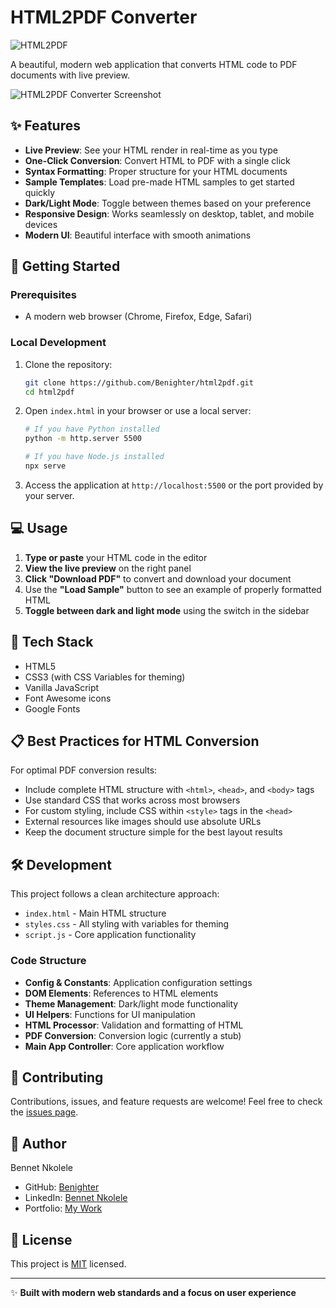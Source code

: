 # HTML2PDF Converter

![HTML2PDF](https://img.shields.io/badge/HTML2PDF-v1.0-blue)

A beautiful, modern web application that converts HTML code to PDF documents with live preview.

![HTML2PDF Converter Screenshot](https://via.placeholder.com/800x450/f8fafc/1e293b?text=HTML2PDF+Converter)

## ✨ Features

- **Live Preview**: See your HTML render in real-time as you type
- **One-Click Conversion**: Convert HTML to PDF with a single click
- **Syntax Formatting**: Proper structure for your HTML documents
- **Sample Templates**: Load pre-made HTML samples to get started quickly
- **Dark/Light Mode**: Toggle between themes based on your preference
- **Responsive Design**: Works seamlessly on desktop, tablet, and mobile devices
- **Modern UI**: Beautiful interface with smooth animations

## 🚀 Getting Started

### Prerequisites

- A modern web browser (Chrome, Firefox, Edge, Safari)

### Local Development

1. Clone the repository:
   ```bash
   git clone https://github.com/Benighter/html2pdf.git
   cd html2pdf
   ```

2. Open `index.html` in your browser or use a local server:
   ```bash
   # If you have Python installed
   python -m http.server 5500
   
   # If you have Node.js installed
   npx serve
   ```

3. Access the application at `http://localhost:5500` or the port provided by your server.

## 💻 Usage

1. **Type or paste** your HTML code in the editor
2. **View the live preview** on the right panel
3. **Click "Download PDF"** to convert and download your document
4. Use the **"Load Sample"** button to see an example of properly formatted HTML
5. **Toggle between dark and light mode** using the switch in the sidebar

## 🧰 Tech Stack

- HTML5
- CSS3 (with CSS Variables for theming)
- Vanilla JavaScript
- Font Awesome icons
- Google Fonts

## 📋 Best Practices for HTML Conversion

For optimal PDF conversion results:

- Include complete HTML structure with `<html>`, `<head>`, and `<body>` tags
- Use standard CSS that works across most browsers
- For custom styling, include CSS within `<style>` tags in the `<head>`
- External resources like images should use absolute URLs
- Keep the document structure simple for the best layout results

## 🛠️ Development

This project follows a clean architecture approach:

- `index.html` - Main HTML structure
- `styles.css` - All styling with variables for theming
- `script.js` - Core application functionality

### Code Structure

- **Config & Constants**: Application configuration settings
- **DOM Elements**: References to HTML elements
- **Theme Management**: Dark/light mode functionality
- **UI Helpers**: Functions for UI manipulation
- **HTML Processor**: Validation and formatting of HTML
- **PDF Conversion**: Conversion logic (currently a stub)
- **Main App Controller**: Core application workflow

## 🤝 Contributing

Contributions, issues, and feature requests are welcome! Feel free to check the [issues page](https://github.com/Benighter/html2pdf/issues).

## 👤 Author

Bennet Nkolele
- GitHub: [Benighter](https://github.com/Benighter)
- LinkedIn: [Bennet Nkolele](https://www.linkedin.com/in/bennet-nkolele-321285249/)
- Portfolio: [My Work](https://react-personal-portfolio-alpha.vercel.app/)

## 📄 License

This project is [MIT](LICENSE) licensed.

---

✨ **Built with modern web standards and a focus on user experience** 